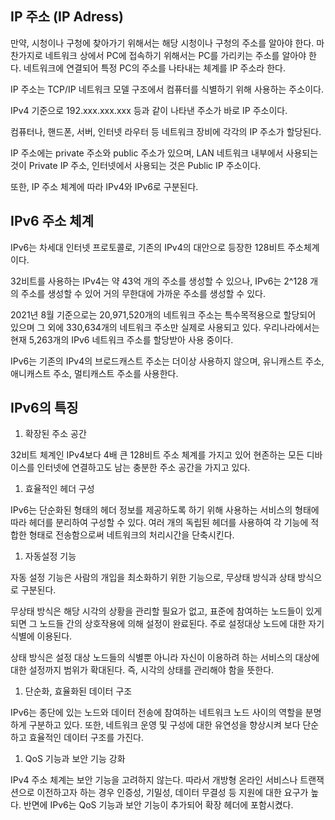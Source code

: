 ## IP 주소 (IP Adress)

만약, 시청이나 구청에 찾아가기 위해서는 해당 시청이나 구청의 주소를 알아야 한다. 마찬가지로 네트워크 상에서 PC에 접속하기 위해서는 PC를 가리키는 주소를 알아야 한다. 네트워크에 연결되어 특정 PC의 주소를 나타내는 체계를 IP 주소라 한다.

IP 주소는 TCP/IP 네트워크 모델 구조에서 컴퓨터를 식별하기 위해 사용하는 주소이다.

IPv4 기준으로 192.xxx.xxx.xxx 등과 같이 나타낸 주소가 바로 IP 주소이다.

컴퓨터나, 핸드폰, 서버, 인터넷 라우터 등 네트워크 장비에 각각의 IP 주소가 할당된다.

IP 주소에는 private 주소와 public 주소가 있으며, LAN 네트워크 내부에서 사용되는 것이 Private IP 주소, 인터넷에서 사용되는 것은 Public IP 주소이다.

또한, IP 주소 체계에 따라 IPv4와 IPv6로 구분된다.

## IPv6 주소 체계

IPv6는 차세대 인터넷 프로토콜로, 기존의 IPv4의 대안으로 등장한 128비트 주소체계이다.

32비트를 사용하는 IPv4는 약 43억 개의 주소를 생성할 수 있으나, IPv6는 2^128 개의 주소를 생성할 수 있어 거의 무한대에 가까운 주소를 생성할 수 있다.

2021년 8월 기준으로는 20,971,520개의 네트워크 주소는 특수목적용으로 할당되어 있으며 그 외에 330,634개의 네트워크 주소만 실제로 사용되고 있다. 우리나라에서는 현재 5,263개의 IPv6 네트워크 주소를 할당받아 사용 중이다.

IPv6는 기존의 IPv4의 브로드캐스트 주소는 더이상 사용하지 않으며, 유니캐스트 주소, 애니캐스트 주소, 멀티캐스트 주소를 사용한다.

## IPv6의 특징

1. 확장된 주소 공간

32비트 체계인 IPv4보다 4배 큰 128비트 주소 체계를 가지고 있어 현존하는 모든 디바이스를 인터넷에 연결하고도 남는 충분한 주소 공간을 가지고 있다.

1. 효율적인 헤더 구성

IPv6는 단순화된 형태의 헤더 정보를 제공하도록 하기 위해 사용하는 서비스의 형태에 따라 헤더를 분리하여 구성할 수 있다. 여러 개의 독립된 헤더를 사용하여 각 기능에 적합한 형태로 전송함으로써 네트워크의 처리시간을 단축시킨다.

1. 자동설정 기능

자동 설정 기능은 사람의 개입을 최소화하기 위한 기능으로, 무상태 방식과 상태 방식으로 구분된다.

무상태 방식은 해당 시각의 상황을 관리할 필요가 없고, 표준에 참여하는 노드들이 있게 되면 그 노드들 간의 상호작용에 의해 설정이 완료된다. 주로 설정대상 노드에 대한 자기 식별에 이용된다.

상태 방식은 설정 대상 노드들의 식별뿐 아니라 자신이 이용하려 하는 서비스의 대상에 대한 설정까지 범위가 확대된다. 즉, 시각의 상태를 관리해야 함을 뜻한다.

1. 단순화, 효율화된 데이터 구조

IPv6는 종단에 있는 노드와 데이터 전송에 참여하는 네트워크 노드 사이의 역할을 분명하게 구분하고 있다. 또한, 네트워크 운영 및 구성에 대한 유연성을 향상시켜 보다 단순하고 효율적인 데이터 구조를 가진다.

1. QoS 기능과 보안 기능 강화

IPv4 주소 체계는 보안 기능을 고려하지 않는다. 따라서 개방형 온라인 서비스나 트랜잭션으로 이전하고자 하는 경우 인증성, 기밀성, 데이터 무결성 등 지원에 대한 요구가 높다. 반면에 IPv6는 QoS 기능과 보안 기능이 추가되어 확장 헤더에 포함시켰다.
